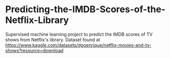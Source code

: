 # Predicting-the-IMDB-Scores-of-the-Netflix-Library
Supervised machine learning project to predict the IMDB scores of TV shows from Netflix's library.
Dataset found at https://www.kaggle.com/datasets/dgoenrique/netflix-movies-and-tv-shows?resource=download

